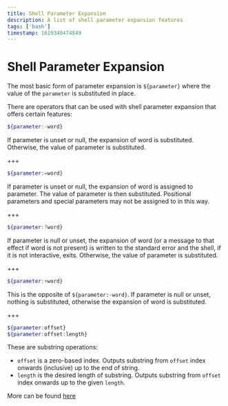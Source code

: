 ```yaml
---
title: Shell Parameter Expansion
description: A list of shell parameter expansion features
tags: ['bash']
timestamp: 1619340474849
---
```


# Shell Parameter Expansion

The most basic form of parameter expansion is `${parameter}` where the value of the `parameter` is substituted in place.

There are operators that can be used with shell parameter expansion that offers certain features:

```bash
${parameter:-word}
```
If parameter is unset or null, the expansion of word is substituted. Otherwise, the value of parameter is substituted.

+++

```bash
${parameter:=word}
```
If parameter is unset or null, the expansion of word is assigned to parameter. The value of parameter is then substituted. Positional parameters and special parameters may not be assigned to in this way.

+++

```bash
${parameter:?word}
```
If parameter is null or unset, the expansion of word (or a message to that effect if word is not present) is written to the standard error and the shell, if it is not interactive, exits. Otherwise, the value of parameter is substituted.

+++

```bash
${parameter:+word}
```
This is the opposite of `${parameter:-word}`. If parameter is null or unset, nothing is substituted, otherwise the expansion of word is substituted. 

+++

```bash
${parameter:offset}
${parameter:offset:length}
```

These are substring operations:
- `offset` is a zero-based index. Outputs substring from `offset` index onwards (inclusive) up to the end of string.
- `length` is the desired length of substring. Outputs substring from `offset` index onwards up to the given `length`.

More can be found [here](https://www.gnu.org/software/bash/manual/html_node/Shell-Parameter-Expansion.html)


<PostDate />
<PageTags />
